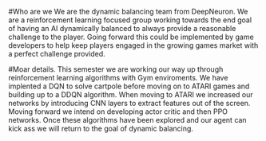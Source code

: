 

#Who are we
We are the dynamic balancing team from DeepNeuron. We are a reinforcement learning focused group working towards the end goal of 
having an AI dynamically balanced to always provide a reasonable challenge to the player.  Going forward this could be implemented by
game developers to help keep players engaged in the growing games market with a perfect challenge provided.


#Moar details.
This semester we are working our way up through reinforcement learning algorithms with Gym enviroments. We have implented a DQN to solve cartpole
before moving on to ATARI games and building up to a DDQN algorithm. When moving to ATARI we increased our networks by introducing CNN layers to 
extract features out of the screen. Moving forward we intend on developing actor critic and then PPO networks. Once these algorithms have been explored 
and our agent can kick ass we will return to the goal of dynamic balancing. 
